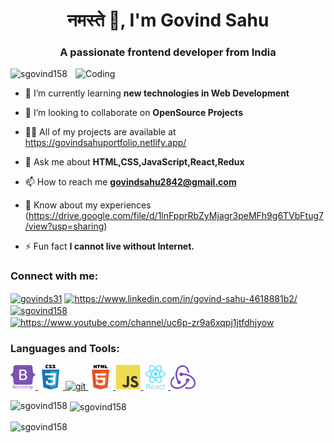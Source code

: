 




<h1 align="center">नमस्ते 👋, I'm Govind Sahu</h1>

<h3 align="center">A passionate frontend developer from India</h3>
<img align="right" alt="Coding" width="400" src="https://camo.githubusercontent.com/683e2187241c641430216c864ce93fc5a0e0dfb232c5a01d1c54b54d63aa8cb2/68747470733a2f2f63646e2e6472696262626c652e636f6d2f75736572732f313136323037372f73637265656e73686f74732f333834383931342f70726f6772616d6d65722e676966"/>

<p align="left"> <img src="https://komarev.com/ghpvc/?username=sgovind158&label=Profile%20views&color=0e75b6&style=flat" alt="sgovind158" /> </p>

- 🌱 I’m currently learning **new technologies in Web Development**

- 👯 I’m looking to collaborate on **OpenSource Projects**

- 👨‍💻 All of my projects are available at https://govindsahuportfolio.netlify.app/

- 💬 Ask me about **HTML,CSS,JavaScript,React,Redux**

- 📫 How to reach me **govindsahu2842@gmail.com**

- 📄 Know about my experiences (https://drive.google.com/file/d/1lnFpprRbZyMjagr3peMFh9g6TVbFtug7/view?usp=sharing)

- ⚡ Fun fact **I cannot live without Internet.**

<h3 align="left">Connect with me:</h3>
<p align="left">
<a href="https://twitter.com/govinds31" target="blank"><img align="center" src="https://raw.githubusercontent.com/rahuldkjain/github-profile-readme-generator/master/src/images/icons/Social/twitter.svg" alt="govinds31" height="30" width="40" /></a>
<a href="https://www.linkedin.com/in/govind-sahu-4618881b2/" target="blank"><img align="center" src="https://raw.githubusercontent.com/rahuldkjain/github-profile-readme-generator/master/src/images/icons/Social/linked-in-alt.svg" alt="https://www.linkedin.com/in/govind-sahu-4618881b2/" height="30" width="40" /></a>
<a href="https://codesandbox.com/sgovind158" target="blank"><img align="center" src="https://raw.githubusercontent.com/rahuldkjain/github-profile-readme-generator/master/src/images/icons/Social/codesandbox.svg" alt="sgovind158" height="30" width="40" /></a>
<a href="https://www.youtube.com/channel/uc6p-zr9a6xqpj1jtfdhjyow" target="blank"><img align="center" src="https://raw.githubusercontent.com/rahuldkjain/github-profile-readme-generator/master/src/images/icons/Social/youtube.svg" alt="https://www.youtube.com/channel/uc6p-zr9a6xqpj1jtfdhjyow" height="30" width="40" /></a>
</p>

<h3 align="left">Languages and Tools:</h3>
<p align="left"> <a href="https://getbootstrap.com" target="_blank" rel="noreferrer"> <img src="https://raw.githubusercontent.com/devicons/devicon/master/icons/bootstrap/bootstrap-plain-wordmark.svg" alt="bootstrap" width="40" height="40"/> </a> <a href="https://www.w3schools.com/css/" target="_blank" rel="noreferrer"> <img src="https://raw.githubusercontent.com/devicons/devicon/master/icons/css3/css3-original-wordmark.svg" alt="css3" width="40" height="40"/> </a> <a href="https://git-scm.com/" target="_blank" rel="noreferrer"> <img src="https://www.vectorlogo.zone/logos/git-scm/git-scm-icon.svg" alt="git" width="40" height="40"/> </a> <a href="https://www.w3.org/html/" target="_blank" rel="noreferrer"> <img src="https://raw.githubusercontent.com/devicons/devicon/master/icons/html5/html5-original-wordmark.svg" alt="html5" width="40" height="40"/> </a> <a href="https://developer.mozilla.org/en-US/docs/Web/JavaScript" target="_blank" rel="noreferrer"> <img src="https://raw.githubusercontent.com/devicons/devicon/master/icons/javascript/javascript-original.svg" alt="javascript" width="40" height="40"/> </a> <a href="https://reactjs.org/" target="_blank" rel="noreferrer"> <img src="https://raw.githubusercontent.com/devicons/devicon/master/icons/react/react-original-wordmark.svg" alt="react" width="40" height="40"/> </a> <a href="https://redux.js.org" target="_blank" rel="noreferrer"> <img src="https://raw.githubusercontent.com/devicons/devicon/master/icons/redux/redux-original.svg" alt="redux" width="40" height="40"/> </a> </p>

<p><img align="left" src="https://github-readme-stats.vercel.app/api/top-langs?username=sgovind158&show_icons=true&locale=en&layout=compact" alt="sgovind158" /></p>

<p>&nbsp;<img align="center" src="https://github-readme-stats.vercel.app/api?username=sgovind158&show_icons=true&locale=en" alt="sgovind158" /></p>

<p><img align="center" src="https://github-readme-streak-stats.herokuapp.com/?user=sgovind158&" alt="sgovind158" /></p>
